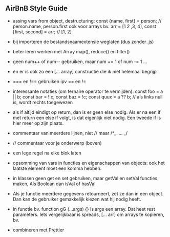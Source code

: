 ## AirBnB Style Guide

- assing vars from object, destructuring:
  const {name, first} = person; // person.name, person.first
  ook voor arrays bv. arr = [1 2 ,3, 4], const [first, second] = arr; // [1, 2]

- bij importeren de bestandsnaamextensie weglaten (dus zonder .js)
- beter leren werken met Array map(), reduce() en filter()
- geen num++ of num-- gebruiken, maar num += 1 of num -= 1 ...
- en er is ook zo een [... array] constructie die ik niet helemaal begrijp
- === en !== gebruiken ipv == en !=
- interessante notaties (om ternaire operator te vermijden):
  const foo = a || b;
  const bar = !!c;
  const baz = !c;
  const quux = a ?? b; // als links null is, wordt rechts toegewezen
- als if altijd eindigt op return, dan is er geen else nodig. Als er na een if met return een else if volgt, is dat eigenlijk niet nodig. Een tweede if is hier meer op zijn plaats.
- commentaar van meerdere lijnen, niet // maar /\*_ .... _/
- // commentaar voor je onderwerp (boven)
- een lege regel na elke blok laten
- opsomming van vars in functies en eigenschappen van objects: ook het laatste element moet een komma hebben.
- in klassen geen get en set gebruiken, maar getVal en setVal functies maken, Als Boolean dan isVal of hasVal
- Als je functie meerdere gegevens retourneert, zet ze dan in een object. Dan kan de gebruiker gemakkelijk kiezen wat hij nodig heeft.
- in functie bv. function gG (...args) {} is args een array. Dat heet rest parameters. Iets vergelijkbaar is spreads, [... arr] om arrays te kopieren, bv.
- combineren met Prettier
